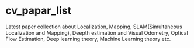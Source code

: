 # cv_papar_list
Latest paper collection about Localization, Mapping, SLAM(Simultaneous Localization and Mapping), Deepth estimation and Visual Odometry, Optical Flow Estimation, Deep learning theory, Machine Learning theory etc.

